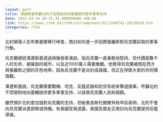 ```yaml
---
layout: post
title: 澤連斯基呼籲北約不受限制地向基輔提供更多軍事支持
date: 2022-03-24 20:25:34.000000000 +08:00
link: https://news.rthk.hk/rthk/ch/component/k2/1640742-20220324.htm
categories: rthk
---
```


北約領導人在布魯塞爾舉行峰會，商討如何進一步回應俄羅斯對烏克蘭採取的軍事行動。

烏克蘭總統澤連斯基透過視像發表演說，指烏克蘭一直勇敢地堅持，但代價是數千人的生命、被摧毀的城市，以及近1000萬人需要撤離。他覺得烏克蘭被困在西方與俄羅斯之間的灰色地帶，因為烏克蘭不是北約成員國，但正在捍衛大家的共同價值觀。

澤連斯基說，烏克蘭需要戰機、坦克、反艦武器和防空系統來擊退俄軍，呼籲北約不受限制地向基輔提供更多軍事支持，以拯救烏克蘭人民和城鎮。

雖然預計北約會加強對烏克蘭的支持，但秘書長斯托爾滕貝格早前表明，北約不會向烏克蘭派遣部隊或飛機。有美國官員透露，美國及盟友正商討向烏克蘭提供反艦導彈。
